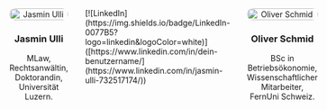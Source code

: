 <div style="display: flex; gap: 30px; align-items: flex-start;">

<!-- Jasmin Ulli -->
<div style="text-align: center; max-width: 300px;">
  <img src="Portraitbild_Ulli_Jasmin_2.png" alt="Jasmin Ulli" style="width: 100%; border-radius: 10px;">
  <h3>Jasmin Ulli</h3>
  <p>MLaw, Rechtsanwältin, Doktorandin, Universität Luzern.</p>
</div>
[![LinkedIn](https://img.shields.io/badge/LinkedIn-0077B5?logo=linkedin&logoColor=white)]([https://www.linkedin.com/in/dein-benutzername/](https://www.linkedin.com/in/jasmin-ulli-732517174/))

<!-- Oliver Schmid -->
<div style="text-align: center; max-width: 300px;">
  <img src="Portrait_OSchmid.png" alt="Oliver Schmid" style="width: 100%; border-radius: 10px;">
  <h3>Oliver Schmid</h3>
  <p>BSc in Betriebsökonomie, Wissenschaftlicher Mitarbeiter, FernUni Schweiz.</p>
</div>

</div>
